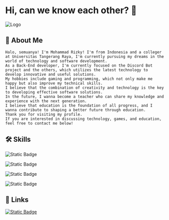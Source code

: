 # Hi, can we know each other? 👋


![Logo](https://i.pinimg.com/564x/94/e7/73/94e77390116442c5bf7f398a1963449f.jpg)


## 🚀 About Me
    Halo, semuanya! I'm Mohammad Rizky! I'm from Indonesia and a colleger at Universitas Tangerang Raya, I'm currently pursuing my dreams in the world of technology and software development.
    As a Back-End developer, I'm currently focused on the Discord Bot project and the others, which utilizes the latest technology to develop innovative and useful solutions.
    My hobbies include gaming and programming, which not only make me happy but also improve my technical skills.
    I believe that the combination of creativity and technology is the key to developing effective software solutions.
    In the future, I wanna become a teacher who can share my knowledge and experience with the next generation.
    I believe that education is the foundation of all progress, and I wanna contribute to shaping a better future through education.
    Thank you for visiting my profile.
    If you are interested in discussing technology, games, and education, feel free to contact me below!


## 🛠 Skills
![Static Badge](https://img.shields.io/badge/JavaScript-yellow?style=for-the-badge&logo=javascript&labelColor=black)

![Static Badge](https://img.shields.io/badge/Python-blue?style=for-the-badge&logo=python&labelColor=black)

![Static Badge](https://img.shields.io/badge/HTML-%23E34F26?style=for-the-badge&logo=html5&labelColor=black)

![Static Badge](https://img.shields.io/badge/CSS-%231572B6?style=for-the-badge&logo=css3&labelColor=black)




## 🔗 Links
[![Static Badge](https://img.shields.io/badge/LinkTr.ee-%234EE363?style=for-the-badge&logo=linktree&logoColor=white)](https://linktr.ee/bitheaven)
